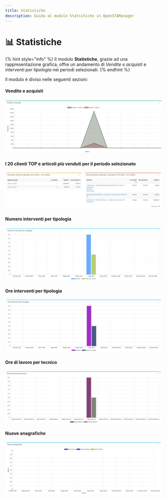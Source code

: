 ```yaml
---
title: Statistiche
description: Guida al modulo Statistiche in OpenSTAManager
---
```


# 📊 Statistiche

{% hint style="info" %}
Il modulo **Statistiche**, grazie ad una rappresentazione grafica, offre un andamento di _Vendite e acquisti_ e _interventi per tipologia_ nei periodi selezionati.
{% endhint %}

Il modulo è diviso nelle seguenti sezioni:

#### Vendite e acquisti

![](<../.gitbook/assets/image (89).png>)

#### I 20 clienti TOP e articoli più venduti per il periodo selezionato

![](<../.gitbook/assets/image (104).png>)

#### Numero interventi per tipologia

![](<../.gitbook/assets/image (27).png>)

#### Ore interventi per tipologia

![](<../.gitbook/assets/image (64).png>)

#### Ore di lavoro per tecnico

![](<../.gitbook/assets/image (88).png>)

#### Nuove anagrafiche

![](<../.gitbook/assets/image (68).png>)
